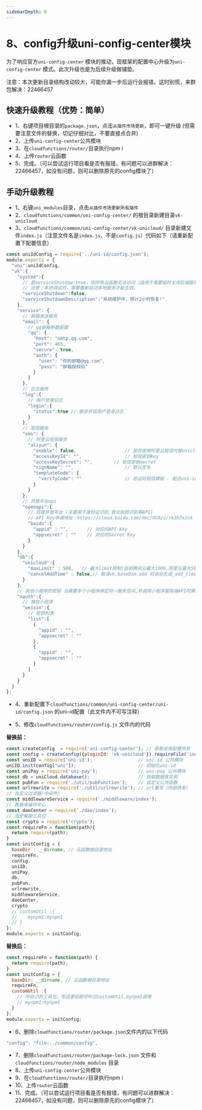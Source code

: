 ```yaml
---
sidebarDepth: 0
---
```


# 8、config升级uni-config-center模块
 
为了响应官方`uni-config-center` 模块的推动，现框架的配置中心升级为`uni-config-center` 模式。此次升级也是为后续升级做铺垫。

注意：本次更新目录结构改动较大，可能你漏一步后运行会报错，这时别慌，来群包解决：22466457

## 快速升级教程（优势：简单）

* 1、右键项目根目录的`package.json`，点击`从插件市场更新`，即可一键升级 (但需要注意文件的替换，切记仔细对比，不要直接点合并)
* 2、上传`uni-config-center`公共模块
* 3、在`cloudfunctions/router/`目录执行npm i 
* 4、上传`router`云函数
* 5、完成。（可以尝试运行项目看是否有报错，有问题可以进群解决：22466457，如没有问题，则可以删除原先的config模块了）

## 手动升级教程

* 1、右键`uni_modules`目录，点击`从插件市场更新所有插件`
* 2、`cloudfunctions/common/uni-config-center/` 的根目录新建目录`vk-unicloud`
* 3、`cloudfunctions/common/uni-config-center/vk-unicloud/` 目录新建文件`index.js`（注意文件名是`index.js`，不是`config.js`）代码如下（请重新配置下配置信息）
```js
const uniIdConfig = require('../uni-id/config.json');
module.exports = {
  "uni":uniIdConfig,
  "vk":{
    "system":{
      // 若serviceShutdow:true，则所有云函数无法访问（适用于需要临时关闭后端服务的情况，如迁移数据）
      // 注意：本地调试时，需要重新启动本地服务才能生效。
      "serviceShutdown":false,
      "serviceShutdownDescription":"系统维护中，预计2小时恢复!"
    },
    "service": {
      // 邮箱发送服务
      "email": {
        // qq邮箱参数配置
        "qq": {
          "host": "smtp.qq.com",
          "port": 465,
          "secure": true,
          "auth": {
            "user": "你的邮箱@qq.com",
            "pass": "邮箱授权码"
          }
        }
      },
      // 日志服务
      "log":{
        // 用户登录日志
        "login":{
          "status":true	// 是否开启用户登录日志
        }
      },
      // 短信服务
      "sms": {
        // 阿里云短信服务
        "aliyun": {
          "enable": false,					// 是否使用阿里云短信代替unicloud短信发送短信验证码
          "accessKeyId": "",				// 短信密钥key
          "accessKeySecret": "",		// 短信密钥secret
          "signName": "", 					// 默认签名
          "templateCode": {
            "verifyCode": ""				// 验证码短信模板 - 配合uni-id需要
          }
        }
      },
      // 开放平台api
      "openapi":{
        // 百度开放平台 (主要用于身份证识别,营业执照识别等API)
        // API Key申请地址：https://cloud.baidu.com/doc/OCR/s/rk3h7xzck 点击右上角注册
        "baidu":{
          "appid" : "",       // 对应的API Key
          "appsecret" : ""    // 对应的Secret Key
        }
      }
    },
    "db":{
      "unicloud":{
        "maxLimit" : 500,	// 最大limit限制(目前腾讯云最大1000,阿里云最大500)
        "cancelAddTime" : false,// 取消vk.baseDao.add 时自动生成_add_time和_add_time_str
      }
    },
    // 其他小程序的密钥 当需要多个小程序绑定同一服务空间,并调用小程序服务端API时需要填写 暂只支持微信小程序
    "oauth":{
      // 微信小程序
      "weixin":{
        // 密钥列表
        "list":[
          {
            "appid" : "",
            "appsecret" : ""
          },
          {
            "appid" : "",
            "appsecret" : ""
          }
        ]
      }
    }
  }
};

```
* 4、重新配置下`cloudfunctions/common/uni-config-center/uni-id/config.json` 的uni-id配置（此文件内不可写注释）

* 5、修改`cloudfunctions/router/config.js` 文件内的代码

**替换前：**

```js
const createConfig  = require('uni-config-center'); // 获取全局配置信息
const config = createConfig({pluginId: 'vk-unicloud'}).requireFile('index.js');
const uniID = require('uni-id');                 // uni-id 公共模块
uniID.init(config["uni"]);                       // 初始化uni-id
const uniPay = require('uni-pay');               // uni-pay 公共模块
const db = uniCloud.database();                  // 获取数据库实例
const pubFun = require('./util/pubFunction');    // 自定义公共函数
const urlrewrite = require('./util/urlrewrite'); // url重写（内部转发）
// 自定义过滤器(中间件)
const middlewareService = require('./middleware/index');
// 数据库操作中心
const daoCenter = require('./dao/index');
// 加密解密工具包
const crypto = require('crypto');
const requireFn = function(path){
  return require(path);
}
const initConfig = {
  baseDir : __dirname, // 云函数根目录地址
  requireFn,
  config,
  uniID,
  uniPay,
  db,
  pubFun,
  urlrewrite,
  middlewareService,
  daoCenter,
  crypto
  // customUtil :{
  // 	mynpm1:mynpm1
  // }
};
module.exports = initConfig;
 ```

**替换后：**

```js
const requireFn = function(path) {
  return require(path);
}
const initConfig = {
  baseDir: __dirname, // 云函数根目录地址
  requireFn,
  customUtil :{
    // 你自己的工具包，写这里后即可听过customUtil.mynpm1调用
    // mynpm1:mynpm1
  }
};
module.exports = initConfig;
```

* 6、删除`cloudfunctions/router/package.json`文件内的以下代码
```js
"config": "file:../common/config",
```
* 7、删除`cloudfunctions/router/package-lock.json` 文件和 `cloudfunctions/router/node_modules` 目录
* 8、上传`uni-config-center`公共模块
* 9、在`cloudfunctions/router/`目录执行npm i 
* 10、上传`router`云函数
* 11、完成。（可以尝试运行项目看是否有报错，有问题可以进群解决：22466457，如没有问题，则可以删除原先的config模块了）


